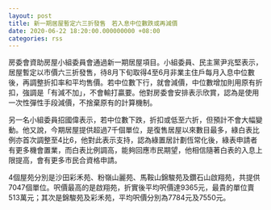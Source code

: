 ```yaml
---
layout: post
title: 新一期居屋暫定六三折發售　若入息中位數跌或再減價
date: 2020-06-22 18:20:00.000000000 +08:00
categories: rss
---
```


房委會資助房屋小組委員會通過新一期居屋項目。小組委員、民主黨尹兆堅表示，居屋暫定以市價六三折發售，待8月下旬取得4至6月非業主住戶每月入息中位數後，再調整折扣率和平均售價。若中位數下行，就會減價，中位數增加則用原有折扣，強調是「有減不加」，不會輸打贏要。他對房委會安排表示欣賞，認為是使用一次性彈性手段減價，不捨棄原有的計算機制。

另一名小組委員招國偉表示，若中位數下跌，折扣或低至六折，但預計不會大幅變動。他又說，今期居屋提供超過7千個單位，是復售居屋以來數目最多，綠白表比例亦首次調整至4比6，他對此表示支持，認為綠置居計劃恆常化後，綠表申請者有更多機會置業，而白表比例調高，能夠回應市民期望，他相信隨著白表的入息上限提高，會有更多市民合資格申請。

4個屋苑分別是沙田彩禾苑、粉嶺山麗苑、馬鞍山錦駿苑及鑽石山啟翔苑，共提供7047個單位。呎價最高的是啟翔苑，折實後平均呎價達9365元，最貴的單位賣513萬元；其次是錦駿苑及彩禾苑，平均呎價分別為7784元及7550元。
